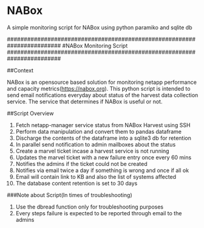 # NABox
A simple monitoring script for NABox using python paramiko and sqlite db

########################################################################
#NABox Monitoring Script
########################################################################


##Context

NABox is an opensource based solution for monitoring netapp performance 
and capacity metrics(https://nabox.org). This python script is intended to 
send email notifications everyday about status of the harvest data 
collection service. The service that determines if NABox is useful or not.


##Script Overview

1. Fetch netapp-manager service status from NABox Harvest using SSH
1. Perform data manipulation and convert them to pandas dataframe
1. Discharge the contents of the dataframe into a sqlite3 db for retention
1. In parallel send notification to admin mailboxes about the status
1. Create a marvel ticket incase a harvest service is not running
1. Updates the marvel ticket with a new failure entry once every 60 mins
1. Notifies the admins if the ticket could not be created
1. Notifies via email twice a day if something is wrong and once if all ok
1. Email will contain link to KB and also the list of systems affected
1. The database content retention is set to 30 days


###Note about Script(In times of troubleshooting)

1. Use the dbread function only for troubleshooting purposes
1. Every steps failure is expected to be reported through email to the 
   admins
